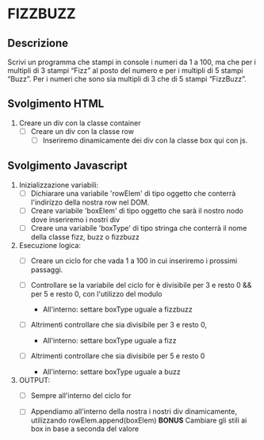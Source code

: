 # FIZZBUZZ
## Descrizione
Scrivi un programma che stampi in console i numeri da 1 a 100, ma che per i multipli di 3 stampi “Fizz” al posto del numero e per i multipli di 5 stampi “Buzz”. Per i numeri che sono sia multipli di 3 che di 5 stampi “FizzBuzz”.

## Svolgimento HTML
1. Creare un div con la classe container
    - [ ] Creare un div con la classe row
        - [ ] Inseriremo dinamicamente dei div con la classe box qui con js.

## Svolgimento Javascript
1. Inizializzazione variabili:
    - [ ] Dichiarare una variabile 'rowElem' di tipo oggetto che conterrà l'indirizzo della nostra row nel DOM.
    - [ ] Creare variabile 'boxElem' di tipo oggetto che sarà il nostro nodo dove inseriremo i nostri div
    - [ ] Creare una variabile 'boxType' di tipo stringa che conterrà il nome della classe fizz, buzz o fizzbuzz

2. Esecuzione logica:
    - [ ] Creare un ciclo for che vada 1 a 100 in cui inseriremo i prossimi passaggi.

    - [ ] Controllare se la variabile del ciclo for è divisibile per 3 e resto 0 && per 5 e resto 0, con l'utilizzo del modulo
        - All'interno: settare boxType uguale a fizzbuzz 

    - [ ] Altrimenti controllare che sia divisibile per 3 e resto 0,
        - All'interno: settare boxType uguale a fizz

    - [ ] Altrimenti controllare che sia divisibile per 5 e resto 0
        - All'interno: settare boxType uguale a buzz

3. OUTPUT:
    - [ ] Sempre all'interno del ciclo for
    - [ ] Appendiamo all'interno della nostra i nostri div dinamicamente, utilizzando rowElem.append(boxElem)
    **BONUS**
    Cambiare gli stili ai box in base a seconda del valore
 